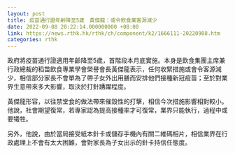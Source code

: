 ```yaml
---
layout: post
title: 疫苗通行證年齡降至5歲　黃傑龍：或令飲食業客源減少
date: 2022-09-08 20:22:14.000000000 +08:00
link: https://news.rthk.hk/rthk/ch/component/k2/1666111-20220908.htm
categories: rthk
---
```


政府將疫苗通行證適用年齡降至5歲，首階段本月底實施。本身是飲食集團主席兼行政總裁的稻苗飲食專業學會榮譽會長黃傑龍表示，任何收緊措施或會令客源減少，相信部分家長不會單為了帶子女外出用膳而安排他們接種新冠疫苗；至於對業界生意帶來多大影響，取決於打針踴躍程度。

黃傑龍形容，以往禁堂食的做法帶來催毀性的打擊，相信今次措施影響相對較小。他說，社會期望復常，若專家認為提高接種率才可復常，業界只能執行，過程中或要犧牲。

另外，他說，由於當局接受紙本針卡或儲存手機內有關二維碼相片，相信業界在行政處理上不會有太大困難，會對家長為子女出示的針卡持信任態度。
